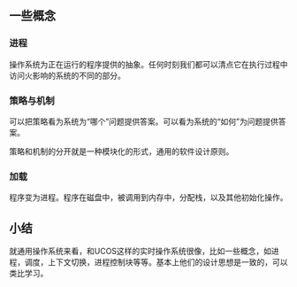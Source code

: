 ## 一些概念

### 进程

操作系统为正在运行的程序提供的抽象。任何时刻我们都可以清点它在执行过程中访问火影响的系统的不同的部分。

### 策略与机制

可以把策略看为系统为“哪个”问题提供答案。可以看为系统的“如何”为问题提供答案。

策略和机制的分开就是一种模块化的形式，通用的软件设计原则。

### 加载

程序变为进程。程序在磁盘中，被调用到内存中，分配栈，以及其他初始化操作。

## 小结

就通用操作系统来看，和UCOS这样的实时操作系统很像，比如一些概念，如进程，调度，上下文切换，进程控制块等等。基本上他们的设计思想是一致的，可以类比学习。